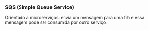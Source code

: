 ### SQS (Simple Queue Service)
Orientado a microserviços: envia um mensagem para uma fila e essa mensagem pode ser consumida por outro serviço.
